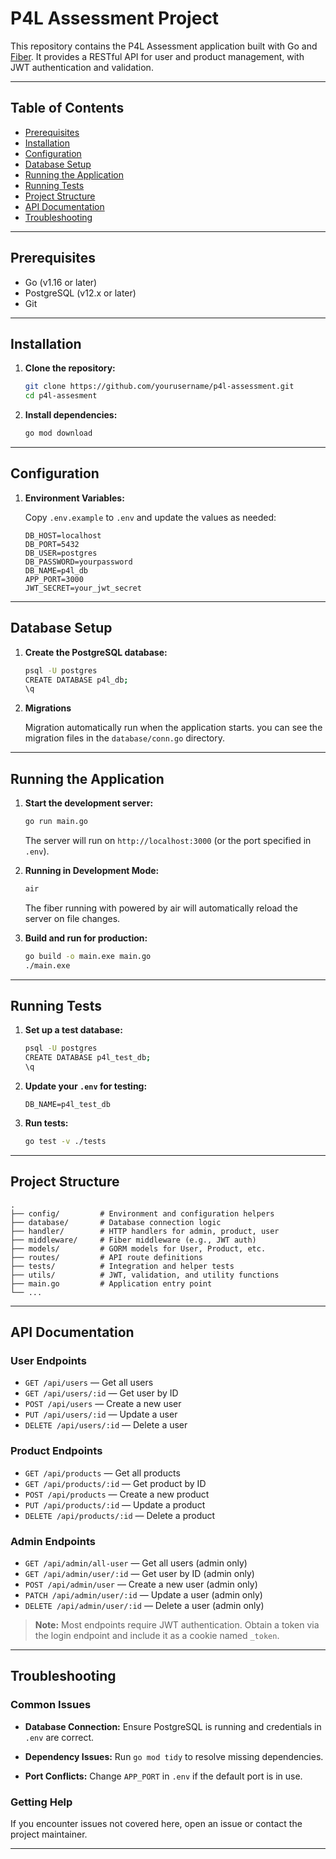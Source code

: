 # P4L Assessment Project

This repository contains the P4L Assessment application built with Go and [Fiber](https://gofiber.io/). It provides a RESTful API for user and product management, with JWT authentication and validation.

---

## Table of Contents

- [Prerequisites](#prerequisites)
- [Installation](#installation)
- [Configuration](#configuration)
- [Database Setup](#database-setup)
- [Running the Application](#running-the-application)
- [Running Tests](#running-tests)
- [Project Structure](#project-structure)
- [API Documentation](#api-documentation)
- [Troubleshooting](#troubleshooting)

---

## Prerequisites

- Go (v1.16 or later)
- PostgreSQL (v12.x or later)
- Git

---

## Installation

1. **Clone the repository:**
   ```sh
   git clone https://github.com/yourusername/p4l-assessment.git
   cd p4l-assesment
   ```

2. **Install dependencies:**
   ```sh
   go mod download
   ```
---

## Configuration

1. **Environment Variables:**

   Copy `.env.example` to `.env` and update the values as needed:
   ```
   DB_HOST=localhost
   DB_PORT=5432
   DB_USER=postgres
   DB_PASSWORD=yourpassword
   DB_NAME=p4l_db
   APP_PORT=3000
   JWT_SECRET=your_jwt_secret
   ```

---

## Database Setup

1. **Create the PostgreSQL database:**
   ```sh
   psql -U postgres
   CREATE DATABASE p4l_db;
   \q
   ```

2. **Migrations**

   Migration automatically run when the application starts. you can see the migration files in the `database/conn.go` directory.


---

## Running the Application

1. **Start the development server:**
   ```sh
   go run main.go
   ```

   The server will run on `http://localhost:3000` (or the port specified in `.env`).

3. **Running in Development Mode:**
   ```sh
   air
   ```

   The fiber running with powered by air will automatically reload the server on file changes.

2. **Build and run for production:**
   ```sh
   go build -o main.exe main.go
   ./main.exe
   ```

---

## Running Tests

1. **Set up a test database:**
   ```sh
   psql -U postgres
   CREATE DATABASE p4l_test_db;
   \q
   ```

2. **Update your `.env` for testing:**
   ```
   DB_NAME=p4l_test_db
   ```

3. **Run tests:**
   ```sh
   go test -v ./tests
   ```

---

## Project Structure

```
.
├── config/         # Environment and configuration helpers
├── database/       # Database connection logic
├── handler/        # HTTP handlers for admin, product, user
├── middleware/     # Fiber middleware (e.g., JWT auth)
├── models/         # GORM models for User, Product, etc.
├── routes/         # API route definitions
├── tests/          # Integration and helper tests
├── utils/          # JWT, validation, and utility functions
├── main.go         # Application entry point
└── ...
```

---

## API Documentation

### User Endpoints

- `GET /api/users` — Get all users
- `GET /api/users/:id` — Get user by ID
- `POST /api/users` — Create a new user
- `PUT /api/users/:id` — Update a user
- `DELETE /api/users/:id` — Delete a user

### Product Endpoints

- `GET /api/products` — Get all products
- `GET /api/products/:id` — Get product by ID
- `POST /api/products` — Create a new product
- `PUT /api/products/:id` — Update a product
- `DELETE /api/products/:id` — Delete a product

### Admin Endpoints

- `GET /api/admin/all-user` — Get all users (admin only)
- `GET /api/admin/user/:id` — Get user by ID (admin only)
- `POST /api/admin/user` — Create a new user (admin only)
- `PATCH /api/admin/user/:id` — Update a user (admin only)
- `DELETE /api/admin/user/:id` — Delete a user (admin only)



> **Note:** Most endpoints require JWT authentication. Obtain a token via the login endpoint and include it as a cookie named `_token`.

---

## Troubleshooting

### Common Issues

- **Database Connection:**
  Ensure PostgreSQL is running and credentials in `.env` are correct.

- **Dependency Issues:**
  Run `go mod tidy` to resolve missing dependencies.

- **Port Conflicts:**
  Change `APP_PORT` in `.env` if the default port is in use.

### Getting Help

If you encounter issues not covered here, open an issue or contact the project maintainer.

---
